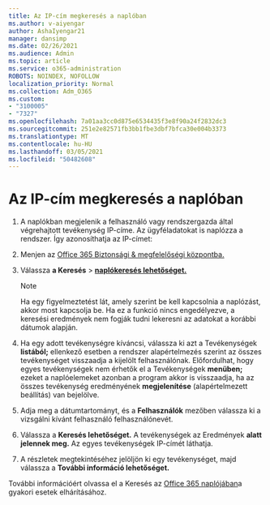 ```yaml
---
title: Az IP-cím megkeresés a naplóban
ms.author: v-aiyengar
author: AshaIyengar21
manager: dansimp
ms.date: 02/26/2021
ms.audience: Admin
ms.topic: article
ms.service: o365-administration
ROBOTS: NOINDEX, NOFOLLOW
localization_priority: Normal
ms.collection: Adm_O365
ms.custom:
- "3100005"
- "7327"
ms.openlocfilehash: 7a01aa3cc0d875e6534435f3e8f90a24f2832dc3
ms.sourcegitcommit: 251e2e82571fb3bb1fbe3dbf7bfca30e004b3373
ms.translationtype: MT
ms.contentlocale: hu-HU
ms.lasthandoff: 03/05/2021
ms.locfileid: "50482608"
---
```

# <a name="find-the-ip-address-in-audit-log"></a>Az IP-cím megkeresés a naplóban

1. A naplókban megjelenik a felhasználó vagy rendszergazda által végrehajtott tevékenység IP-címe. Az ügyféladatokat is naplózza a rendszer. Így azonosíthatja az IP-címet:

1. Menjen az [Office 365 Biztonsági & megfelelőségi központba.](https://go.microsoft.com/fwlink/p/?linkid=2077143)
1. Válassza **a Keresés**  >  **[naplókeresés lehetőséget.](https://go.microsoft.com/fwlink/?linkid=2103759)**
    > [!NOTE]
    > Ha egy figyelmeztetést lát, amely szerint be kell kapcsolnia a naplózást, akkor most kapcsolja be. Ha ez a funkció nincs engedélyezve, a keresési eredmények nem fogják tudni lekeresni az adatokat a korábbi dátumok alapján.
1. Ha egy adott tevékenységre kíváncsi, válassza ki azt a Tevékenységek **listából;** ellenkező esetben a rendszer alapértelmezés szerint az összes tevékenységet visszaadja a kijelölt felhasználónak. Előfordulhat, hogy egyes tevékenységek nem érhetők el a Tevékenységek **menüben;** ezeket a naplóelemeket azonban a program akkor is visszaadja, ha az összes tevékenység eredményének **megjelenítése** (alapértelmezett beállítás) van bejelölve.
1. Adja meg a dátumtartományt, és a **Felhasználók** mezőben válassza ki a vizsgálni kívánt felhasználó felhasználónevét.
1. Válassza a **Keresés lehetőséget.** A tevékenységek az Eredmények **alatt jelennek meg.** Az egyes tevékenységek IP-címét láthatja.
1. A részletek megtekintéséhez jelöljön ki egy tevékenységet, majd válassza a **További információ lehetőséget.**

További információért olvassa el a Keresés az [Office 365 naplójában](https://go.microsoft.com/fwlink/?linkid=2103944)a gyakori esetek elhárításához.